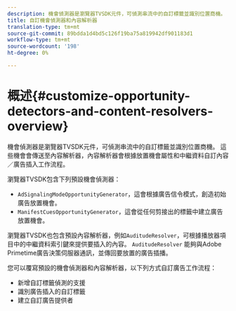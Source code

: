 ```yaml
---
description: 機會偵測器是瀏覽器TVSDK元件，可偵測串流中的自訂標籤並識別位置商機。 這些機會會傳送至內容解析器，內容解析器會根據放置機會屬性和中繼資料自訂內容／廣告插入工作流程。
title: 自訂機會偵測器和內容解析器
translation-type: tm+mt
source-git-commit: 89bdda1d4bd5c126f19ba75a819942df901183d1
workflow-type: tm+mt
source-wordcount: '198'
ht-degree: 0%

---
```



# 概述{#customize-opportunity-detectors-and-content-resolvers-overview}

機會偵測器是瀏覽器TVSDK元件，可偵測串流中的自訂標籤並識別位置商機。 這些機會會傳送至內容解析器，內容解析器會根據放置機會屬性和中繼資料自訂內容／廣告插入工作流程。

瀏覽器TVSDK包含下列預設機會偵測器：

* `AdSignalingModeOpportunityGenerator`，這會根據廣告信令模式，創造初始廣告放置機會。
* `ManifestCuesOpportunityGenerator`，這會從任何剪接出的標籤中建立廣告放置機會。

瀏覽器TVSDK也包含預設內容解析器，例如`AuditudeResolver`，可根據播放器項目中的中繼資料索引鍵來提供要插入的內容。 `AuditudeResolver` 能夠與Adobe Primetime廣告決策伺服器通訊，並傳回要放置的廣告插播。

您可以覆寫預設的機會偵測器和內容解析器，以下列方式自訂廣告工作流程：

* 新增自訂標籤偵測的支援
* 識別廣告插入的自訂標籤
* 建立自訂廣告提供者

